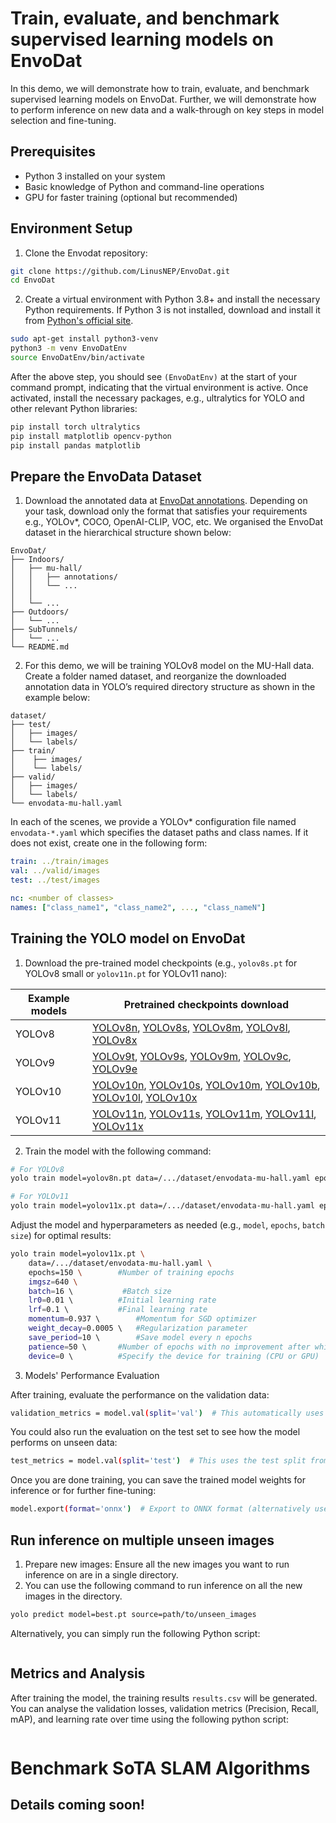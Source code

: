 # Train, evaluate, and benchmark supervised learning models on EnvoDat
In this demo, we will demonstrate how to train, evaluate, and benchmark supervised learning models on EnvoDat. Further, we will demonstrate how to perform inference on new data and a walk-through on key steps in model selection and fine-tuning.

## Prerequisites
- Python 3 installed on your system
- Basic knowledge of Python and command-line operations
- GPU for faster training (optional but recommended)

## Environment Setup
1.  Clone the Envodat repository:
```bash
git clone https://github.com/LinusNEP/EnvoDat.git
cd EnvoDat
```
2.  Create a virtual environment with Python 3.8+ and install the necessary Python requirements.
If Python 3 is not installed, download and install it from [Python's official site](https://www.python.org/downloads/).
```bash
sudo apt-get install python3-venv
python3 -m venv EnvoDatEnv
source EnvoDatEnv/bin/activate
```
After the above step, you should see `(EnvoDatEnv)` at the start of your command prompt, indicating that the virtual environment is active. Once activated, install the necessary packages, e.g., ultralytics for YOLO and other relevant Python libraries:
```bash
pip install torch ultralytics
pip install matplotlib opencv-python
pip install pandas matplotlib
```

## Prepare the EnvoData Dataset
1.   Download the annotated data at [EnvoDat annotations](https://sites.google.com/view/envodat/download). Depending on your task, download only the format that satisfies your requirements e.g., YOLOv*, COCO, OpenAI-CLIP, VOC, etc. We organised the EnvoDat dataset in the hierarchical structure shown below:

```
EnvoDat/
├── Indoors/
│   ├── mu-hall/
│   │	├── annotations/
│   │	└── ...
│   │
│   └── ...
├── Outdoors/
│   └── ...
├── SubTunnels/
│   └── ...
└── README.md
```

2.   For this demo, we will be training YOLOv8 model on the MU-Hall data. Create a folder named dataset, and reorganize the downloaded annotation data in YOLO’s required directory structure as shown in the example below:
```
dataset/
├── test/
│   ├── images/
│   └── labels/
├── train/
│    ├── images/
│    └── labels/
├── valid/
│   ├── images/
│   └── labels/
└── envodata-mu-hall.yaml
```
In each of the scenes, we provide a YOLOv* configuration file named `envodata-*.yaml` which specifies the dataset paths and class names. If it does not exist, create one in the following form:

```yaml
train: ../train/images	
val: ../valid/images	
test: ../test/images	

nc: <number of classes>
names: ["class_name1", "class_name2", ..., "class_nameN"]
```

## Training the YOLO model on EnvoDat

1.	Download the pre-trained model checkpoints (e.g., `yolov8s.pt` for YOLOv8 small or `yolov11n.pt` for YOLOv11 nano):

| Example models | Pretrained checkpoints download |
|----------------|--------------------------------|
| YOLOv8    | [YOLOv8n](https://github.com/ultralytics/assets/releases/download/v8.2.0/yolov8n.pt), [YOLOv8s](https://github.com/ultralytics/assets/releases/download/v8.2.0/yolov8s.pt), [YOLOv8m](https://github.com/ultralytics/assets/releases/download/v8.2.0/yolov8m.pt), [YOLOv8l](https://github.com/ultralytics/assets/releases/download/v8.2.0/yolov8l.pt), [YOLOv8x](https://github.com/ultralytics/assets/releases/download/v8.2.0/yolov8x.pt)  |
| YOLOv9    |  [YOLOv9t](https://github.com/ultralytics/assets/releases/download/v8.2.0/yolov9t.pt), [YOLOv9s](https://github.com/ultralytics/assets/releases/download/v8.2.0/yolov9s.pt), [YOLOv9m](https://github.com/ultralytics/assets/releases/download/v8.2.0/yolov9m.pt), [YOLOv9c](https://github.com/ultralytics/assets/releases/download/v8.2.0/yolov9c.pt), [YOLOv9e](https://github.com/ultralytics/assets/releases/download/v8.2.0/yolov9e.pt)   |
| YOLOv10    |  [YOLOv10n](https://github.com/ultralytics/assets/releases/download/v8.2.0/yolov10n.pt), [YOLOv10s](https://github.com/ultralytics/assets/releases/download/v8.2.0/yolov10s.pt), [YOLOv10m](https://github.com/ultralytics/assets/releases/download/v8.2.0/yolov10m.pt), [YOLOv10b](https://github.com/ultralytics/assets/releases/download/v8.2.0/yolov10b.pt), [YOLOv10l](https://github.com/ultralytics/assets/releases/download/v8.2.0/yolov10l.pt), [YOLOv10x](https://github.com/ultralytics/assets/releases/download/v8.2.0/yolov10x.pt)  |
| YOLOv11    |  [YOLOv11n](https://github.com/ultralytics/assets/releases/download/v8.2.0/yolov11n.pt), [YOLOv11s](https://github.com/ultralytics/assets/releases/download/v8.2.0/yolov11s.pt), [YOLOv11m](https://github.com/ultralytics/assets/releases/download/v8.2.0/yolov11m.pt), [YOLOv11l](https://github.com/ultralytics/assets/releases/download/v8.2.0/yolov11l.pt), [YOLOv11x](https://github.com/ultralytics/assets/releases/download/v8.2.0/yolov11x.pt)  |

2.	Train the model with the following command:
```bash
# For YOLOv8
yolo train model=yolov8n.pt data=/.../dataset/envodata-mu-hall.yaml epochs=100 imgsz=640

# For YOLOv11
yolo train model=yolov11x.pt data=/.../dataset/envodata-mu-hall.yaml epochs=100 imgsz=640
```
Adjust the model and hyperparameters as needed (e.g., `model`, `epochs`, `batch size`) for optimal results:
```bash
yolo train model=yolov11x.pt \
    data=/.../dataset/envodata-mu-hall.yaml \
    epochs=150 \		#Number of training epochs
    imgsz=640 \
    batch=16 \           #Batch size
    lr0=0.01 \			#Initial learning rate
    lrf=0.1 \			#Final learning rate
    momentum=0.937 \		#Momentum for SGD optimizer
    weight_decay=0.0005 \	#Regularization parameter
    save_period=10 \		#Save model every n epochs
    patience=50 \		#Number of epochs with no improvement after which training will be stopped
    device=0 \			#Specify the device for training (CPU or GPU)
```
3.	Models' Performance Evaluation

After training, evaluate the performance on the validation data:
```bash
validation_metrics = model.val(split='val')  # This automatically uses the validation split defined in envodata-*.yaml
```
You could also run the evaluation on the test set to see how the model performs on unseen data:
```bash
test_metrics = model.val(split='test')  # This uses the test split from the envodata-*.yaml
```
Once you are done training, you can save the trained model weights for inference or for further fine-tuning:
```bash
model.export(format='onnx')  # Export to ONNX format (alternatively use 'torchscript', 'engine' etc.)
```
## Run inference on multiple unseen images
1.	Prepare new images: Ensure all the new images you want to run inference on are in a single directory.
2.	You can use the following command to run inference on all the new images in the directory.
```bash
yolo predict model=best.pt source=path/to/unseen_images
```
Alternatively, you can simply run the following Python script:
```unseenImgInference.py
```
## Metrics and Analysis
After training the model, the training results `results.csv` will be generated. You can analyse the validation losses, validation metrics (Precision, Recall, mAP), and learning rate over time using the following python script:

```metrics_eval.py
```

# Benchmark SoTA SLAM Algorithms
## Details coming soon!


